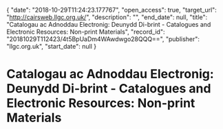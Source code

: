 {
  "date": "2018-10-29T11:24:23.177767", 
  "open_access": true, 
  "target_url": "http://cairsweb.llgc.org.uk/", 
  "description": "", 
  "end_date": null, 
  "title": "Catalogau ac Adnoddau Electronig: Deunydd Di-brint - Catalogues and Electronic Resources: Non-print Materials", 
  "record_id": "20181029T112423/4t5BpUaDm4WAwdwgo28QQQ==", 
  "publisher": "llgc.org.uk", 
  "start_date": null
}

# Catalogau ac Adnoddau Electronig: Deunydd Di-brint - Catalogues and Electronic Resources: Non-print Materials

